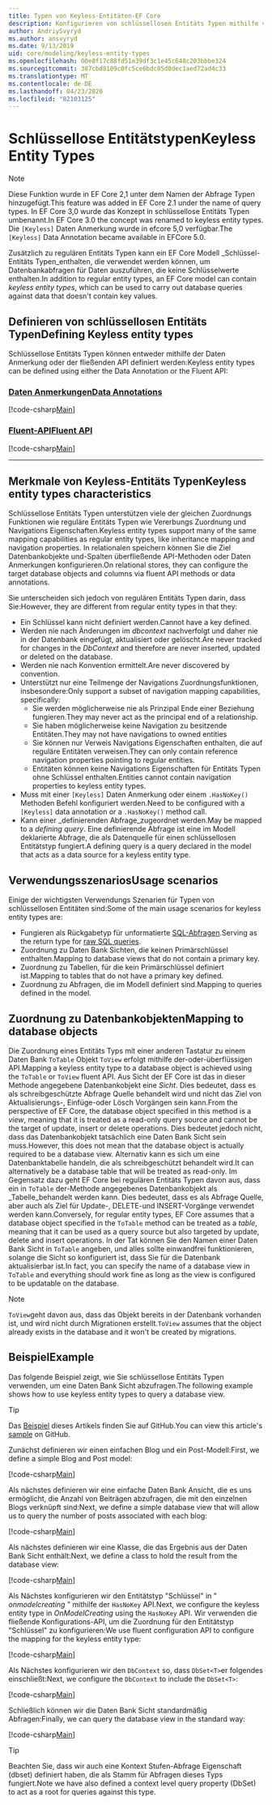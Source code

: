 ```yaml
---
title: Typen von Keyless-Entitäten-EF Core
description: Konfigurieren von schlüssellosen Entitäts Typen mithilfe von Entity Framework Core
author: AndriySvyryd
ms.author: ansvyryd
ms.date: 9/13/2019
uid: core/modeling/keyless-entity-types
ms.openlocfilehash: 00e8f17c88fd51e39df3c1e45c648c203bbbe324
ms.sourcegitcommit: 387cbd8109c0fc5ce6bdc85d0dec1aed72ad4c33
ms.translationtype: MT
ms.contentlocale: de-DE
ms.lasthandoff: 04/23/2020
ms.locfileid: "82103125"
---
```

# <a name="keyless-entity-types"></a><span data-ttu-id="44042-103">Schlüssellose Entitätstypen</span><span class="sxs-lookup"><span data-stu-id="44042-103">Keyless Entity Types</span></span>

> [!NOTE]
> <span data-ttu-id="44042-104">Diese Funktion wurde in EF Core 2,1 unter dem Namen der Abfrage Typen hinzugefügt.</span><span class="sxs-lookup"><span data-stu-id="44042-104">This feature was added in EF Core 2.1 under the name of query types.</span></span> <span data-ttu-id="44042-105">In EF Core 3,0 wurde das Konzept in schlüssellose Entitäts Typen umbenannt.</span><span class="sxs-lookup"><span data-stu-id="44042-105">In EF Core 3.0 the concept was renamed to keyless entity types.</span></span> <span data-ttu-id="44042-106">Die `[Keyless]` Daten Anmerkung wurde in efcore 5,0 verfügbar.</span><span class="sxs-lookup"><span data-stu-id="44042-106">The `[Keyless]` Data Annotation became available in EFCore 5.0.</span></span>

<span data-ttu-id="44042-107">Zusätzlich zu regulären Entitäts Typen kann ein EF Core Modell _Schlüssel-Entitäts Typen_enthalten, die verwendet werden können, um Datenbankabfragen für Daten auszuführen, die keine Schlüsselwerte enthalten.</span><span class="sxs-lookup"><span data-stu-id="44042-107">In addition to regular entity types, an EF Core model can contain _keyless entity types_, which can be used to carry out database queries against data that doesn't contain key values.</span></span>

## <a name="defining-keyless-entity-types"></a><span data-ttu-id="44042-108">Definieren von schlüssellosen Entitäts Typen</span><span class="sxs-lookup"><span data-stu-id="44042-108">Defining Keyless entity types</span></span>

<span data-ttu-id="44042-109">Schlüssellose Entitäts Typen können entweder mithilfe der Daten Anmerkung oder der fließenden API definiert werden:</span><span class="sxs-lookup"><span data-stu-id="44042-109">Keyless entity types can be defined using either the Data Annotation or the Fluent API:</span></span>

### <a name="data-annotations"></a>[<span data-ttu-id="44042-110">Daten Anmerkungen</span><span class="sxs-lookup"><span data-stu-id="44042-110">Data Annotations</span></span>](#tab/data-annotations)

[!code-csharp[Main](../../../samples/core/Modeling/DataAnnotations/Keyless.cs?Name=Keyless&highlight=1)]

### <a name="fluent-api"></a>[<span data-ttu-id="44042-111">Fluent-API</span><span class="sxs-lookup"><span data-stu-id="44042-111">Fluent API</span></span>](#tab/fluent-api)

[!code-csharp[Main](../../../samples/core/Modeling/FluentAPI/Keyless.cs?Name=Keyless&highlight=4)]

***

## <a name="keyless-entity-types-characteristics"></a><span data-ttu-id="44042-112">Merkmale von Keyless-Entitäts Typen</span><span class="sxs-lookup"><span data-stu-id="44042-112">Keyless entity types characteristics</span></span>

<span data-ttu-id="44042-113">Schlüssellose Entitäts Typen unterstützen viele der gleichen Zuordnungs Funktionen wie reguläre Entitäts Typen wie Vererbungs Zuordnung und Navigations Eigenschaften.</span><span class="sxs-lookup"><span data-stu-id="44042-113">Keyless entity types support many of the same mapping capabilities as regular entity types, like inheritance mapping and navigation properties.</span></span> <span data-ttu-id="44042-114">In relationalen speichern können Sie die Ziel Datenbankobjekte und-Spalten überfließende API-Methoden oder Daten Anmerkungen konfigurieren.</span><span class="sxs-lookup"><span data-stu-id="44042-114">On relational stores, they can configure the target database objects and columns via fluent API methods or data annotations.</span></span>

<span data-ttu-id="44042-115">Sie unterscheiden sich jedoch von regulären Entitäts Typen darin, dass Sie:</span><span class="sxs-lookup"><span data-stu-id="44042-115">However, they are different from regular entity types in that they:</span></span>

- <span data-ttu-id="44042-116">Ein Schlüssel kann nicht definiert werden.</span><span class="sxs-lookup"><span data-stu-id="44042-116">Cannot have a key defined.</span></span>
- <span data-ttu-id="44042-117">Werden nie nach Änderungen im _dbcontext_ nachverfolgt und daher nie in der Datenbank eingefügt, aktualisiert oder gelöscht.</span><span class="sxs-lookup"><span data-stu-id="44042-117">Are never tracked for changes in the _DbContext_ and therefore are never inserted, updated or deleted on the database.</span></span>
- <span data-ttu-id="44042-118">Werden nie nach Konvention ermittelt.</span><span class="sxs-lookup"><span data-stu-id="44042-118">Are never discovered by convention.</span></span>
- <span data-ttu-id="44042-119">Unterstützt nur eine Teilmenge der Navigations Zuordnungsfunktionen, insbesondere:</span><span class="sxs-lookup"><span data-stu-id="44042-119">Only support a subset of navigation mapping capabilities, specifically:</span></span>
  - <span data-ttu-id="44042-120">Sie werden möglicherweise nie als Prinzipal Ende einer Beziehung fungieren.</span><span class="sxs-lookup"><span data-stu-id="44042-120">They may never act as the principal end of a relationship.</span></span>
  - <span data-ttu-id="44042-121">Sie haben möglicherweise keine Navigation zu besitzende Entitäten.</span><span class="sxs-lookup"><span data-stu-id="44042-121">They may not have navigations to owned entities</span></span>
  - <span data-ttu-id="44042-122">Sie können nur Verweis Navigations Eigenschaften enthalten, die auf reguläre Entitäten verweisen.</span><span class="sxs-lookup"><span data-stu-id="44042-122">They can only contain reference navigation properties pointing to regular entities.</span></span>
  - <span data-ttu-id="44042-123">Entitäten können keine Navigations Eigenschaften für Entitäts Typen ohne Schlüssel enthalten.</span><span class="sxs-lookup"><span data-stu-id="44042-123">Entities cannot contain navigation properties to keyless entity types.</span></span>
- <span data-ttu-id="44042-124">Muss mit einer `[Keyless]` Daten Anmerkung oder einem `.HasNoKey()` Methoden Befehl konfiguriert werden.</span><span class="sxs-lookup"><span data-stu-id="44042-124">Need to be configured with a `[Keyless]` data annotation or a `.HasNoKey()` method call.</span></span>
- <span data-ttu-id="44042-125">Kann einer _definierenden Abfrage_zugeordnet werden.</span><span class="sxs-lookup"><span data-stu-id="44042-125">May be mapped to a _defining query_.</span></span> <span data-ttu-id="44042-126">Eine definierende Abfrage ist eine im Modell deklarierte Abfrage, die als Datenquelle für einen schlüssellosen Entitätstyp fungiert.</span><span class="sxs-lookup"><span data-stu-id="44042-126">A defining query is a query declared in the model that acts as a data source for a keyless entity type.</span></span>

## <a name="usage-scenarios"></a><span data-ttu-id="44042-127">Verwendungsszenarios</span><span class="sxs-lookup"><span data-stu-id="44042-127">Usage scenarios</span></span>

<span data-ttu-id="44042-128">Einige der wichtigsten Verwendungs Szenarien für Typen von schlüssellosen Entitäten sind:</span><span class="sxs-lookup"><span data-stu-id="44042-128">Some of the main usage scenarios for keyless entity types are:</span></span>

- <span data-ttu-id="44042-129">Fungieren als Rückgabetyp für unformatierte [SQL-Abfragen](xref:core/querying/raw-sql).</span><span class="sxs-lookup"><span data-stu-id="44042-129">Serving as the return type for [raw SQL queries](xref:core/querying/raw-sql).</span></span>
- <span data-ttu-id="44042-130">Zuordnung zu Daten Bank Sichten, die keinen Primärschlüssel enthalten.</span><span class="sxs-lookup"><span data-stu-id="44042-130">Mapping to database views that do not contain a primary key.</span></span>
- <span data-ttu-id="44042-131">Zuordnung zu Tabellen, für die kein Primärschlüssel definiert ist.</span><span class="sxs-lookup"><span data-stu-id="44042-131">Mapping to tables that do not have a primary key defined.</span></span>
- <span data-ttu-id="44042-132">Zuordnung zu Abfragen, die im Modell definiert sind.</span><span class="sxs-lookup"><span data-stu-id="44042-132">Mapping to queries defined in the model.</span></span>

## <a name="mapping-to-database-objects"></a><span data-ttu-id="44042-133">Zuordnung zu Datenbankobjekten</span><span class="sxs-lookup"><span data-stu-id="44042-133">Mapping to database objects</span></span>

<span data-ttu-id="44042-134">Die Zuordnung eines Entitäts Typs mit einer anderen Tastatur zu einem Daten Bank `ToTable` Objekt `ToView` erfolgt mithilfe der-oder-überflüssigen API.</span><span class="sxs-lookup"><span data-stu-id="44042-134">Mapping a keyless entity type to a database object is achieved using the `ToTable` or `ToView` fluent API.</span></span> <span data-ttu-id="44042-135">Aus Sicht der EF Core ist das in dieser Methode angegebene Datenbankobjekt eine _Sicht_. Dies bedeutet, dass es als schreibgeschützte Abfrage Quelle behandelt wird und nicht das Ziel von Aktualisierungs-, Einfüge-oder Lösch Vorgängen sein kann.</span><span class="sxs-lookup"><span data-stu-id="44042-135">From the perspective of EF Core, the database object specified in this method is a _view_, meaning that it is treated as a read-only query source and cannot be the target of update, insert or delete operations.</span></span> <span data-ttu-id="44042-136">Dies bedeutet jedoch nicht, dass das Datenbankobjekt tatsächlich eine Daten Bank Sicht sein muss.</span><span class="sxs-lookup"><span data-stu-id="44042-136">However, this does not mean that the database object is actually required to be a database view.</span></span> <span data-ttu-id="44042-137">Alternativ kann es sich um eine Datenbanktabelle handeln, die als schreibgeschützt behandelt wird.</span><span class="sxs-lookup"><span data-stu-id="44042-137">It can alternatively be a database table that will be treated as read-only.</span></span> <span data-ttu-id="44042-138">Im Gegensatz dazu geht EF Core bei regulären Entitäts Typen davon aus, dass ein in `ToTable` der-Methode angegebenes Datenbankobjekt als _Tabelle_behandelt werden kann. Dies bedeutet, dass es als Abfrage Quelle, aber auch als Ziel für Update-, DELETE-und INSERT-Vorgänge verwendet werden kann.</span><span class="sxs-lookup"><span data-stu-id="44042-138">Conversely, for regular entity types, EF Core assumes that a database object specified in the `ToTable` method can be treated as a _table_, meaning that it can be used as a query source but also targeted by update, delete and insert operations.</span></span> <span data-ttu-id="44042-139">In der Tat können Sie den Namen einer Daten Bank Sicht in `ToTable` angeben, und alles sollte einwandfrei funktionieren, solange die Sicht so konfiguriert ist, dass Sie für die Datenbank aktualisierbar ist.</span><span class="sxs-lookup"><span data-stu-id="44042-139">In fact, you can specify the name of a database view in `ToTable` and everything should work fine as long as the view is configured to be updatable on the database.</span></span>

> [!NOTE]
> <span data-ttu-id="44042-140">`ToView`geht davon aus, dass das Objekt bereits in der Datenbank vorhanden ist, und wird nicht durch Migrationen erstellt.</span><span class="sxs-lookup"><span data-stu-id="44042-140">`ToView` assumes that the object already exists in the database and it won't be created by migrations.</span></span>

## <a name="example"></a><span data-ttu-id="44042-141">Beispiel</span><span class="sxs-lookup"><span data-stu-id="44042-141">Example</span></span>

<span data-ttu-id="44042-142">Das folgende Beispiel zeigt, wie Sie schlüssellose Entitäts Typen verwenden, um eine Daten Bank Sicht abzufragen.</span><span class="sxs-lookup"><span data-stu-id="44042-142">The following example shows how to use keyless entity types to query a database view.</span></span>

> [!TIP]
> <span data-ttu-id="44042-143">Das [Beispiel](https://github.com/dotnet/EntityFramework.Docs/tree/master/samples/core/KeylessEntityTypes) dieses Artikels finden Sie auf GitHub.</span><span class="sxs-lookup"><span data-stu-id="44042-143">You can view this article's [sample](https://github.com/dotnet/EntityFramework.Docs/tree/master/samples/core/KeylessEntityTypes) on GitHub.</span></span>

<span data-ttu-id="44042-144">Zunächst definieren wir einen einfachen Blog und ein Post-Modell:</span><span class="sxs-lookup"><span data-stu-id="44042-144">First, we define a simple Blog and Post model:</span></span>

[!code-csharp[Main](../../../samples/core/KeylessEntityTypes/Program.cs#Entities)]

<span data-ttu-id="44042-145">Als nächstes definieren wir eine einfache Daten Bank Ansicht, die es uns ermöglicht, die Anzahl von Beiträgen abzufragen, die mit den einzelnen Blogs verknüpft sind:</span><span class="sxs-lookup"><span data-stu-id="44042-145">Next, we define a simple database view that will allow us to query the number of posts associated with each blog:</span></span>

[!code-csharp[Main](../../../samples/core/KeylessEntityTypes/Program.cs#View)]

<span data-ttu-id="44042-146">Als nächstes definieren wir eine Klasse, die das Ergebnis aus der Daten Bank Sicht enthält:</span><span class="sxs-lookup"><span data-stu-id="44042-146">Next, we define a class to hold the result from the database view:</span></span>

[!code-csharp[Main](../../../samples/core/KeylessEntityTypes/Program.cs#KeylessEntityType)]

<span data-ttu-id="44042-147">Als Nächstes konfigurieren wir den Entitätstyp "Schlüssel" in " _onmodelcreating_ " mithilfe der `HasNoKey` API.</span><span class="sxs-lookup"><span data-stu-id="44042-147">Next, we configure the keyless entity type in _OnModelCreating_ using the `HasNoKey` API.</span></span>
<span data-ttu-id="44042-148">Wir verwenden die fließende Konfigurations-API, um die Zuordnung für den Entitätstyp "Schlüssel" zu konfigurieren:</span><span class="sxs-lookup"><span data-stu-id="44042-148">We use fluent configuration API to configure the mapping for the keyless entity type:</span></span>

[!code-csharp[Main](../../../samples/core/KeylessEntityTypes/Program.cs#Configuration)]

<span data-ttu-id="44042-149">Als Nächstes konfigurieren wir den `DbContext` so, dass `DbSet<T>`er folgendes einschließt:</span><span class="sxs-lookup"><span data-stu-id="44042-149">Next, we configure the `DbContext` to include the `DbSet<T>`:</span></span>

[!code-csharp[Main](../../../samples/core/KeylessEntityTypes/Program.cs#DbSet)]

<span data-ttu-id="44042-150">Schließlich können wir die Daten Bank Sicht standardmäßig Abfragen:</span><span class="sxs-lookup"><span data-stu-id="44042-150">Finally, we can query the database view in the standard way:</span></span>

[!code-csharp[Main](../../../samples/core/KeylessEntityTypes/Program.cs#Query)]

> [!TIP]
> <span data-ttu-id="44042-151">Beachten Sie, dass wir auch eine Kontext Stufen-Abfrage Eigenschaft (dbset) definiert haben, die als Stamm für Abfragen dieses Typs fungiert.</span><span class="sxs-lookup"><span data-stu-id="44042-151">Note we have also defined a context level query property (DbSet) to act as a root for queries against this type.</span></span>

